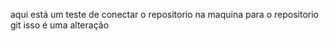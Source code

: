 aqui está um teste de conectar o repositorio na maquina para o repositorio git
isso é uma alteração 